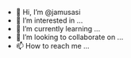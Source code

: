 - 👋 Hi, I’m @jamusasi
- 👀 I’m interested in ...
- 🌱 I’m currently learning ...
- 💞️ I’m looking to collaborate on ...
- 📫 How to reach me ...

<!---
jamusasi/jamusasi is a ✨ special ✨ repository because its `README.md` (this file) appears on your GitHub profile.
You can click the Preview link to take a look at your changes.
--->
